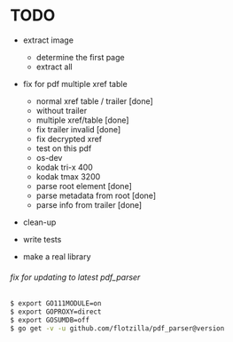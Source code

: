 TODO
=

* extract image
  - determine the first page
  - extract all

* fix for pdf multiple xref table
  - normal xref table / trailer [done]
  - without trailer 
  - multiple xref/table [done]
  - fix trailer invalid [done]
  - fix decrypted xref
  - test on this pdf
   * os-dev
   * kodak tri-x 400
   * kodak tmax 3200
  
  - parse root element [done]
  - parse metadata from root [done]
  - parse info from trailer [done]
 
* clean-up
* write tests
* make a real library


###### fix for updating to latest pdf_parser
```bash
$ export GO111MODULE=on
$ export GOPROXY=direct
$ export GOSUMDB=off
$ go get -v -u github.com/flotzilla/pdf_parser@version
```
